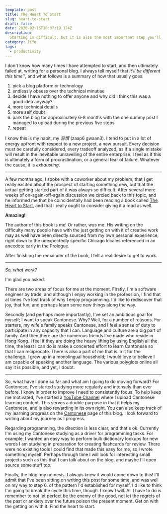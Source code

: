 ```yaml
---
template: post
title: The Heart To Start
slug: heart-to-start
draft: false
date: 2020-02-15T18:37:19.124Z
description:
  Starting is difficult, but it is also the most important step you'll take
category: life
tags:
  - productivity
---
```


I don't know how many times I have attempted to start, and then ultimately
failed at, writing for a personal blog. I always tell myself that _it'll be
different this time™_, and what follows is a summary of how that usually goes:

1. pick a blog platform or technology
2. endlessly obsess over the technical minutiae
3. decide I have nothing to offer anyone and why did I think this was a good
   idea anyway?
4. more technical details
5. more self doubt
6. park the blog for approximately 6-8 months with the one dummy post I managed
   to upload during the previous five steps
7. repeat

I know this is my habit, my _習慣_ (zaap6 gwaan3). I tend to put in a lot of
energy upfront with respect to a new project, a new pursuit. Every decision must
be carefully considered, every tradeoff analyzed, as if a single mistake will
result in the inevitable unravelling of the entire enterprise. I feel as if this
is ultimately a form of procrastination, or a general fear of failure. Whatever
the cause, it is _exhausting_.

---

A few months ago, I spoke with a coworker about my problem; that I get really
excited about the prospect of starting something new, but that the actual
getting started part of it was always so difficult. After several more weeks of
on-again-off-again discussion we circled back to this topic, and he informed me
that he coincidentally had been reading a book called
[The Heart to Start](https://www.amazon.com/Heart-Start-Inner-Your-Shine-ebook/dp/B077XRMBR9 "The Heart to Start: Stop Procrastinating & Start Creating"),
and that I really ought to consider giving it a read as well.

**Amazing!**

The author of this book is me! Or rather, _was_ me. His writing on the
difficulty many people have with the just getting on with it of creative work
may as well have been directly sourced from my own personal experience, right
down to the unexpectedly specific Chicago locales referenced in an anecdote
early in the Prologue.

After finishing the remainder of the book, I felt a real desire to get to work.

---

_So, what work?_

I'm glad you asked.

There are two areas of focus for me at the moment. Firstly, I'm a software
engineer by trade, and although I enjoy working in the profession, I find that
at times I've lost track of why I enjoy programming. I'd like to rediscover that
joy, that fun, and perhaps learn some new things along the way.

Secondly (and perhaps more importantly), I've set an ambitious goal for myself;
I want to speak Cantonese. Why? Well, for a number of reasons. For starters, my
wife's family speaks Cantonese, and I feel a sense of duty to participate in any
capacity that I can. Language and culture are a big part of family. And then
there are the numerous friends I've made who reside in Hong Kong. I feel if they
are doing the heavy lifting by using English all the time, the least I can do is
make a concerted effort to learn Cantonese so that I can reciprocate. There is
also a part of me that is in it for the challenge. I grew up in a monolingual
household; I would love to believe I am capable of speaking another language.
The various polyglots online all say it is possible, and yet, I doubt.

---

So, what have I done so far and what am I going to do moving forward? For
Cantonese, I've started studying more regularly and intensely than ever before.
I know in order to improve I need to consistently focus. To help keep me
motivated, I've started a
[YouTube Channel](https://www.youtube.com/channel/UCW8MSE_sBSikmoF8xYvp6aw)
where I upload Cantonese learning content. This serves a double purpose in that
it helps my Cantonese, and is also rewarding in its own right. You can also keep
track of my learning progress on the
[Cantonese](https://rtveitch.com/pages/cantonese) page of this blog. I look
forward to writing about my journey as I progress.

Regarding programming, the direction is less clear, and that's ok. Currently I'm
using my Cantonese studying as a driver for programming tasks. For example, I
wanted an easy way to perform bulk dictionary lookups for new words I am
studying in preparation for creating flashcards for review. There were no
existing tools I could find that made this easy for me, so I wrote something
myself. Perhaps through time I will look for interesting small projects such as
this that I can talk about on the blog, and maybe I'll open source some stuff
too.

Finally, the blog. my nemesis. I always knew it would come down to this! I'll
admit that I've been sitting on writing this post for some time, and was well on
my way to step 6. of the pattern I'd established for myself. I'd like to think
I'm going to break the cycle this time, though. I know I will. All I have to do
is remember to not let perfect be the enemy of the good, not let the regrets of
the past or anxiety over the future poison the present moment. Get on with the
getting on with it. Find the heart to start.
